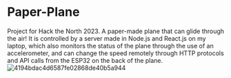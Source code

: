 # Paper-Plane
 Project for Hack the North 2023. A paper-made plane that can glide through the air! It is controlled by a server made in Node.js and React.js on my laptop, which also monitors the status of the plane through the use of an accelerometer, and can change the speed remotely through HTTP protocols and API calls from the ESP32 on the back of the plane.
![4194bdac4d6587fe02868de40b5a944](https://github.com/GaryZhous/Paper-Plane/assets/117497221/1ca9cef4-cc2f-4c9e-930f-a28f8a4fbb28)
